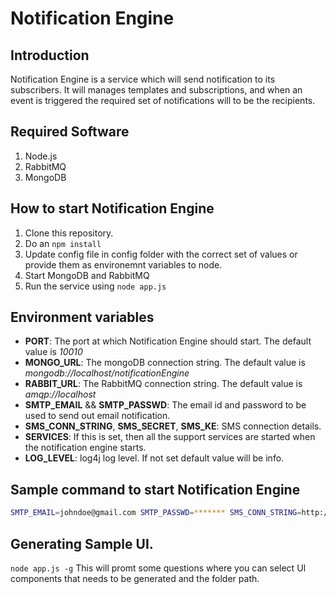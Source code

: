 # Notification Engine

## Introduction
Notification Engine is a service which will send notification to its subscribers. It will manages templates and subscriptions, and when an event is triggered the required set of notifications will to be the recipients. 

## Required Software
1. Node.js
2. RabbitMQ
3. MongoDB
	
## How to start Notification Engine
1. Clone this repository.
2. Do an `npm install`
3. Update config file in config folder with the correct set of values or provide them as environemnt variables to node.
4. Start MongoDB and RabbitMQ
5. Run the service using `node app.js`

## Environment variables

* __PORT__: The port at which Notification Engine should start. The default value is _10010_
* __MONGO\_URL__: The mongoDB connection string. The default value is _mongodb://localhost/notificationEngine_
* __RABBIT\_URL__: The RabbitMQ connection string. The default value is _amqp://localhost_
* __SMTP\_EMAIL__ && __SMTP\_PASSWD__: The email id and password to be used to send out email notification.
* __SMS\_CONN\_STRING__, __SMS\_SECRET__, __SMS\_KE__: SMS connection details.
* __SERVICES__: If this is set, then all the support services are started when the notification engine starts.
* __LOG\_LEVEL__: log4j log level. If not set default value will be info.

## Sample command to start Notification Engine

```sh
SMTP_EMAIL=johndoe@gmail.com SMTP_PASSWD=******* SMS_CONN_STRING=http://mysmsgateway.com/sendsms SMS_SECRET=thisisansmssecret SMS_KEY=thisisansmskey SERVICES=true nodemon app.js

```

## Generating Sample UI.

`node app.js -g`
This will promt some questions where you can select UI components that needs to be generated and the folder path.